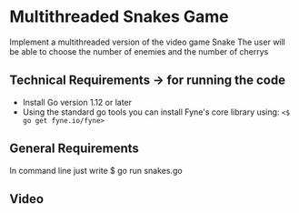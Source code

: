 Multithreaded Snakes Game
=========================

Implement a multithreaded version of the video game Snake
The user will be able to choose the number of enemies and the number of cherrys 

Technical Requirements -> for running the code
----------------------
- Install Go version 1.12 or later
- Using the standard go tools you can install Fyne's core library using:
  `<$ go get fyne.io/fyne>`

General Requirements
--------------------
In command line just write
  $ go run snakes.go

Video
------------




